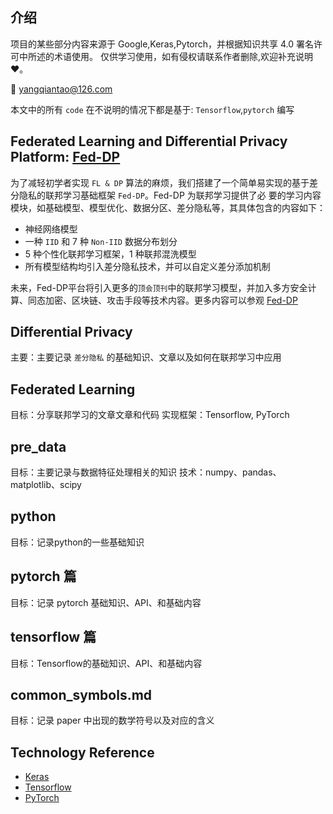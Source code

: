 ## 介绍
项目的某些部分内容来源于 Google,Keras,Pytorch，并根据知识共享 4.0 署名许可中所述的术语使用。
仅供学习使用，如有侵权请联系作者删除,欢迎补充说明 ❤️。

📧 yangqiantao@126.com

本文中的所有 `code` 在不说明的情况下都是基于: `Tensorflow`,`pytorch` 编写

## Federated Learning and Differential Privacy Platform: [Fed-DP](https://github.com/NigeloYang/Fed-DP)
为了减轻初学者实现 `FL & DP` 算法的麻烦，我们搭建了一个简单易实现的基于差分隐私的联邦学习基础框架 `Fed-DP`。Fed-DP 为联邦学习提供了必
要的学习内容模块，如基础模型、模型优化、数据分区、差分隐私等，其具体包含的内容如下：

- 神经网络模型
- 一种 `IID` 和 7 种 `Non-IID` 数据分布划分
- 5 种个性化联邦学习框架，1 种联邦混洗模型
- 所有模型结构均引入差分隐私技术，并可以自定义差分添加机制

未来，Fed-DP平台将引入更多的`顶会顶刊`中的联邦学习模型，并加入多方安全计算、同态加密、区块链、攻击手段等技术内容。更多内容可以参观 [Fed-DP](https://github.com/NigeloYang/Fed-DP)

## Differential Privacy
主要：主要记录 `差分隐私` 的基础知识、文章以及如何在联邦学习中应用

## Federated Learning  
目标：分享联邦学习的文章文章和代码
实现框架：Tensorflow, PyTorch

## pre_data
目标：主要记录与数据特征处理相关的知识
技术：numpy、pandas、matplotlib、scipy

## python
目标：记录python的一些基础知识

## pytorch 篇
目标：记录 pytorch 基础知识、API、和基础内容

## tensorflow 篇
目标：Tensorflow的基础知识、API、和基础内容

## common_symbols.md
目标：记录 paper 中出现的数学符号以及对应的含义

## Technology Reference
- [Keras](https://keras-zh.readthedocs.io)
- [Tensorflow](https://tensorflow.google.cn)
- [PyTorch](https://pytorch.org/tutorials/)





